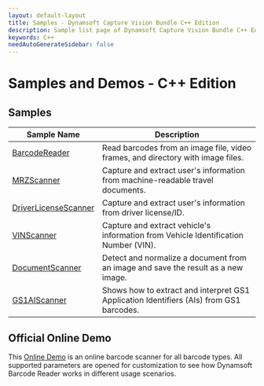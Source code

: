 ```yaml
---
layout: default-layout
title: Samples - Dynamsoft Capture Vision Bundle C++ Edition
description: Sample list page of Dynamsoft Capture Vision Bundle C++ Edition.
keywords: C++
needAutoGenerateSidebar: false
---
```


# Samples and Demos - C++ Edition

## Samples

| Sample Name | Description |
| --- | --- |
| <a href="https://github.com/Dynamsoft/barcode-reader-c-cpp-samples" target="_blank">BarcodeReader</a> | Read barcodes from an image file, video frames, and directory with image files. |
| <a href="https://github.com/Dynamsoft/capture-vision-cpp-samples/tree/main/Samples/MRZScanner" target="_blank">MRZScanner</a> | Capture and extract user's information from machine-readable travel documents. |
| <a href="https://github.com/Dynamsoft/capture-vision-cpp-samples/tree/main/Samples/DriverLicenseScanner" target="_blank">DriverLicenseScanner</a> | Capture and extract user's information from driver license/ID. |
| <a href="https://github.com/Dynamsoft/capture-vision-cpp-samples/tree/main/Samples/VINScanner" target="_blank">VINScanner</a> | Capture and extract vehicle's information from Vehicle Identification Number (VIN). |
| <a href="https://github.com/Dynamsoft/capture-vision-cpp-samples/tree/main/Samples/DocumentScanner" target="_blank">DocumentScanner</a> | Detect and normalize a document from an image and save the result as a new image. |
| <a href="https://github.com/Dynamsoft/capture-vision-cpp-samples/tree/main/Samples/GS1AIScanner" target="_blank">GS1AIScanner</a> | Shows how to extract and interpret GS1 Application Identifiers (AIs) from GS1 barcodes. |

## Official Online Demo

This <a href="https://demo.dynamsoft.com/barcode-reader/" target="_blank">Online Demo</a> is an online barcode scanner for all barcode types. All supported parameters are opened for customization to see how Dynamsoft Barcode Reader works in different usage scenarios. 
